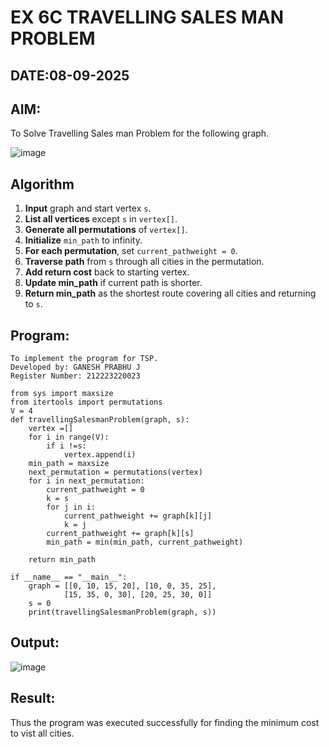 # EX 6C TRAVELLING SALES MAN PROBLEM
## DATE:08-09-2025
## AIM:
To Solve Travelling Sales man Problem for the following graph.

![image](https://github.com/user-attachments/assets/653921a4-3d7b-4691-9b41-735e80f7af0b)



## Algorithm

1. **Input** graph and start vertex `s`.
2. **List all vertices** except `s` in `vertex[]`.
3. **Generate all permutations** of `vertex[]`.
4. **Initialize** `min_path` to infinity.
5. **For each permutation**, set `current_pathweight = 0`.
6. **Traverse path** from `s` through all cities in the permutation.
7. **Add return cost** back to starting vertex.
8. **Update min\_path** if current path is shorter.
9. **Return min\_path** as the shortest route covering all cities and returning to `s`.

## Program:
```
To implement the program for TSP.
Developed by: GANESH PRABHU J
Register Number: 212223220023
```
```PY
from sys import maxsize
from itertools import permutations
V = 4
def travellingSalesmanProblem(graph, s):
    vertex =[]
    for i in range(V):
        if i !=s:
            vertex.append(i)
    min_path = maxsize
    next_permutation = permutations(vertex)
    for i in next_permutation:
        current_pathweight = 0
        k = s
        for j in i:
            current_pathweight += graph[k][j]
            k = j
        current_pathweight += graph[k][s]
        min_path = min(min_path, current_pathweight)
        
    return min_path

if __name__ == "__main__":
    graph = [[0, 10, 15, 20], [10, 0, 35, 25],
            [15, 35, 0, 30], [20, 25, 30, 0]]
    s = 0
    print(travellingSalesmanProblem(graph, s))
```
## Output:

![image](https://github.com/user-attachments/assets/dc21adeb-9ea9-4d94-9600-aebd1cad1973)


## Result:
Thus the program was executed successfully for finding the minimum cost to vist all cities.
